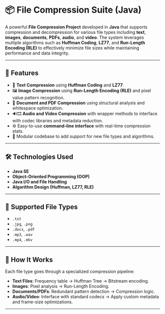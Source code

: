 # 📦 File Compression Suite (Java)

A powerful **File Compression Project** developed in **Java** that supports compression and decompression for various file types including **text**, **images**, **documents**, **PDFs**, **audio**, and **video**. The system leverages multiple algorithms such as **Huffman Coding**, **LZ77**, and **Run-Length Encoding (RLE)** to effectively minimize file sizes while maintaining performance and data integrity.

---

## 🚀 Features

- 📝 **Text Compression** using **Huffman Coding** and **LZ77**.
- 🖼️ **Image Compression** using **Run-Length Encoding (RLE)** and pixel value pattern recognition.
- 📄 **Document and PDF Compression** using structural analysis and whitespace optimization.
- 🔊🎞️ **Audio and Video Compression** with wrapper methods to interface with codec libraries and metadata reduction.
- ⚙️ Easy-to-use **command-line interface** with real-time compression stats.
- 🧩 Modular codebase to add support for new file types and algorithms.

---

## 🛠️ Technologies Used

- **Java SE**
- **Object-Oriented Programming (OOP)**
- **Java I/O and File Handling**
- **Algorithm Design (Huffman, LZ77, RLE)**

---

## 📁 Supported File Types

- `.txt`
- `.jpg`, `.png`
- `.docx`, `.pdf`
- `.mp3`, `.wav`
- `.mp4`, `.mkv`

---

## 🧠 How It Works

Each file type goes through a specialized compression pipeline:

- **Text Files**: Frequency table → Huffman Tree → Bitstream encoding.
- **Images**: Pixel analysis → Run-Length Encoding.
- **Documents/PDFs**: Redundant pattern detection → Compression logic.
- **Audio/Video**: Interface with standard codecs → Apply custom metadata and frame-size optimizations.

---
